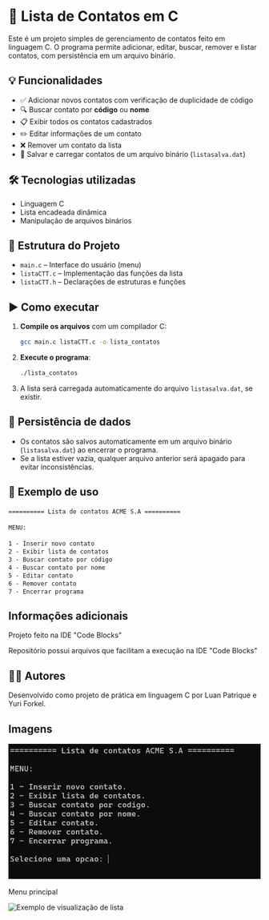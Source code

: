# 📇 Lista de Contatos em C

Este é um projeto simples de gerenciamento de contatos feito em linguagem C. O programa permite adicionar, editar, buscar, remover e listar contatos, com persistência em um arquivo binário.

## 💡 Funcionalidades

- ✅ Adicionar novos contatos com verificação de duplicidade de código
- 🔍 Buscar contato por **código** ou **nome**
- 📋 Exibir todos os contatos cadastrados
- ✏️ Editar informações de um contato
- ❌ Remover um contato da lista
- 💾 Salvar e carregar contatos de um arquivo binário (`listasalva.dat`)

## 🛠️ Tecnologias utilizadas

- Linguagem C
- Lista encadeada dinâmica
- Manipulação de arquivos binários

## 📂 Estrutura do Projeto

- `main.c` – Interface do usuário (menu)
- `listaCTT.c` – Implementação das funções da lista
- `listaCTT.h` – Declarações de estruturas e funções

## ▶️ Como executar

1. **Compile os arquivos** com um compilador C:
   ```bash
   gcc main.c listaCTT.c -o lista_contatos
   ```

2. **Execute o programa**:
   ```bash
   ./lista_contatos
   ```

3. A lista será carregada automaticamente do arquivo `listasalva.dat`, se existir.

## 💾 Persistência de dados

- Os contatos são salvos automaticamente em um arquivo binário (`listasalva.dat`) ao encerrar o programa.
- Se a lista estiver vazia, qualquer arquivo anterior será apagado para evitar inconsistências.

## 🧪 Exemplo de uso

```
========== Lista de contatos ACME S.A ==========

MENU:

1 - Inserir novo contato
2 - Exibir lista de contatos
3 - Buscar contato por código
4 - Buscar contato por nome
5 - Editar contato
6 - Remover contato
7 - Encerrar programa
```

## Informações adicionais

Projeto feito na IDE "Code Blocks"

Repositório possui arquivos que facilitam a execução
na IDE "Code Blocks"

## 👨‍💻 Autores

Desenvolvido como projeto de prática em linguagem C por Luan Patrique e Yuri Forkel.

## Imagens

![Menu principal](/menuLista.png)

Menu principal

![Exemplo de visualização de lista](/)

